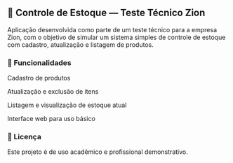 ## 🏪 Controle de Estoque — Teste Técnico Zion

Aplicação desenvolvida como parte de um teste técnico para a empresa Zion, com o objetivo de simular um sistema simples de controle de estoque com cadastro, atualização e listagem de produtos.

### 🚀 Funcionalidades
Cadastro de produtos

Atualização e exclusão de itens

Listagem e visualização de estoque atual

Interface web para uso básico

### 📄 Licença
Este projeto é de uso acadêmico e profissional demonstrativo.
